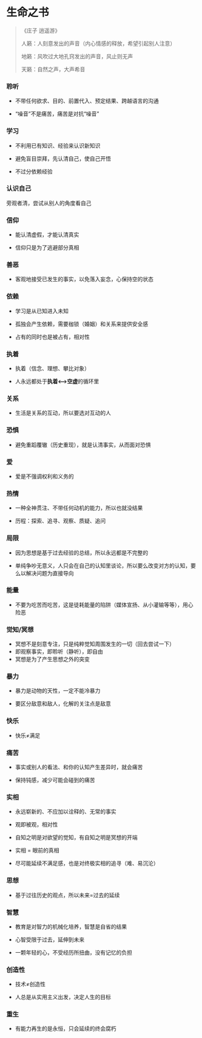# 生命之书

> 《庄子 逍遥游》
> 
> 人籁：人刻意发出的声音（内心情感的释放，希望引起别人注意）
> 
> 地籁：风吹过大地孔窍发出的声音，风止则无声
> 
> 天籁：自然之声，大声希音

### 聆听

- 不带任何欲求、目的、前置代入、预定结果、跨越语言的沟通

- “噪音”不是痛苦，痛苦是对抗“噪音”

### 学习

- 不利用已有知识、经验来认识新知识

- 避免盲目崇拜，先认清自己，使自己开悟

- 不过分依赖经验

### 认识自己

旁观者清，尝试从别人的角度看自己

### 信仰

- 能认清虚假，才能认清真实

- 信仰只是为了逃避部分真相

### 善恶

- 客观地接受已发生的事实，以免落入妄念，心保持空的状态

### 依赖

- 学习是从已知进入未知

- 孤独会产生依赖，需要枷锁（婚姻）和关系来提供安全感

- 占有的同时也是被占有，相对性

### 执着

- 执着（信念、理想、攀比对象）

- 人永远都处于**执着<-->空虚**的循环里

### 关系

- 生活是关系的互动，所以要选对互动的人

### 恐惧

- 避免重蹈覆辙（历史重现），就是认清事实，从而面对恐惧

### 爱

- 爱是不强调权利和义务的

### 热情

- 一种全神贯注、不带任何动机的能力，所以也就没结果

- 历程：探索、追寻、观察、质疑、追问

### 局限

- 因为思想是基于过去经验的总结，所以永远都是不完整的

- 单纯争吵无意义，人只会在自己的认知里谈论，所以要么改变对方的认知，要么以解决问题为直接导向

### 能量

- 不要为吃苦而吃苦，这是徒耗能量的陷阱（媒体宣扬、从小灌输等等），用心险恶

### 觉知/冥想

- 冥想不是刻意专注，只是纯粹觉知周围发生的一切（回去尝试一下）
- 即观察事实，即聆听（静听），即自由
- 冥想是为了产生思想之外的突变



### 暴力

- 暴力是动物的天性，一定不能冷暴力

- 要区分敌意和敌人，化解的关注点是敌意



### 快乐

- 快乐≠满足



### 痛苦

- 事实或别人的看法、和你的认知产生差异时，就会痛苦

- 保持钝感，减少可能会碰到的痛苦



### 实相

- 永远崭新的、不应加以诠释的、无常的事实

- 观即被观，相对性

- 自知之明是对欲望的觉知，有自知之明是冥想的开端

- 实相 = 眼前的真相

- 尽可能延续不满足感，也是对终极实相的追寻（难、易沉沦）



### 思想

- 基于过往历史的观点，所以未来=过去的延续



### 智慧

- 教育是对智力的机械化培养，智慧是自省的结果

- 心智受限于过去，延伸到未来

- 一颗年轻的心，不受经历所扭曲，没有记忆的负担





### 创造性

- 技术≠创造性

- 人总是从实用主义出发，决定人生的目标



### 重生

- 有能力再生的是永恒，只会延续的终会腐朽












